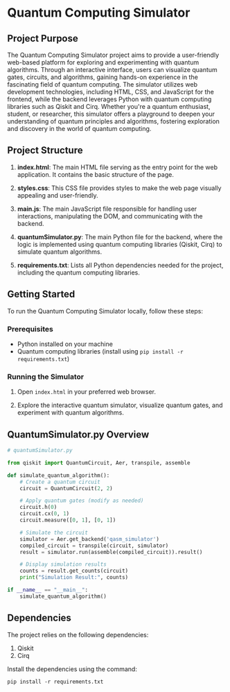 # Quantum Computing Simulator

## Project Purpose
The Quantum Computing Simulator project aims to provide a user-friendly web-based platform for exploring and experimenting with quantum algorithms. 
Through an interactive interface, users can visualize quantum gates, circuits, and algorithms, gaining hands-on experience in the fascinating field of quantum computing. 
The simulator utilizes web development technologies, including HTML, CSS, and JavaScript for the frontend, while the backend leverages Python with quantum computing libraries such as Qiskit and Cirq. 
Whether you're a quantum enthusiast, student, or researcher, this simulator offers a playground to deepen your understanding of quantum principles and algorithms, fostering exploration and discovery in the world of quantum computing.


## Project Structure

1. **index.html**: The main HTML file serving as the entry point for the web application. It contains the basic structure of the page.

2. **styles.css**: This CSS file provides styles to make the web page visually appealing and user-friendly.

3. **main.js**: The main JavaScript file responsible for handling user interactions, manipulating the DOM, and communicating with the backend.

4. **quantumSimulator.py**: The main Python file for the backend, where the logic is implemented using quantum computing libraries (Qiskit, Cirq) to simulate quantum algorithms.

5. **requirements.txt**: Lists all Python dependencies needed for the project, including the quantum computing libraries.

## Getting Started

To run the Quantum Computing Simulator locally, follow these steps:

### Prerequisites

- Python installed on your machine
- Quantum computing libraries (install using `pip install -r requirements.txt`)

### Running the Simulator

1. Open `index.html` in your preferred web browser.

2. Explore the interactive quantum simulator, visualize quantum gates, and experiment with quantum algorithms.

## QuantumSimulator.py Overview

```python
# quantumSimulator.py

from qiskit import QuantumCircuit, Aer, transpile, assemble

def simulate_quantum_algorithm():
    # Create a quantum circuit
    circuit = QuantumCircuit(2, 2)

    # Apply quantum gates (modify as needed)
    circuit.h(0)
    circuit.cx(0, 1)
    circuit.measure([0, 1], [0, 1])

    # Simulate the circuit
    simulator = Aer.get_backend('qasm_simulator')
    compiled_circuit = transpile(circuit, simulator)
    result = simulator.run(assemble(compiled_circuit)).result()

    # Display simulation results
    counts = result.get_counts(circuit)
    print("Simulation Result:", counts)

if __name__ == "__main__":
    simulate_quantum_algorithm()
```
## Dependencies
The project relies on the following dependencies:

1. Qiskit
2. Cirq

Install the dependencies using the command:

```
pip install -r requirements.txt
```


